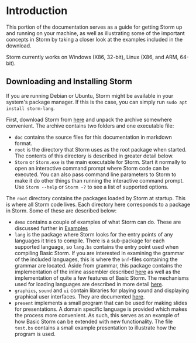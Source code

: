 Introduction
=================

This portion of the documentation serves as a guide for getting Storm up and running on your
machine, as well as illustrating some of the important concepts in Storm by taking a closer look at
the examples included in the download.

Storm currently works on Windows (X86, 32-bit), Linux (X86, and ARM, 64-bit).


Downloading and Installing Storm
----------------------------------

If you are running Debian or Ubuntu, Storm might be available in your system's package manager. If
this is the case, you can simply run `sudo apt install storm-lang`.

First, download Storm from [here](md://Introduction/Downloads) and unpack the archive somewhere convenient. The
archive contains two folders and one executable file:

* `doc` contains the source files for this documentation in markdown format.
* `root` is the directory that Storm uses as the root package when started. The contents of this
  directory is described in greater detail below.
* `Storm` or `Storm.exe` is the main executable for Storm. Start it normally to open an interactive
  command prompt where Storm code can be executed. You can also pass command line parameters to Storm to
  make it do other things than running the interactive command prompt. Use `Storm --help` or
  `Storm -?` to see a list of supported options.

The `root` directory contains the packages loaded by Storm at startup. This is where all Storm code
lives. Each directory here corresponds to a package in Storm. Some of these are described below:

* `demo` contains a couple of examples of what Storm can do. These are discussed further in [Examples](md://Introduction/Examples)
* `lang` is the package where Storm looks for the entry points of any languages it tries to compile.
  There is a sub-package for each supported language, so `lang.bs` contains the entry point used when
  compiling Basic Storm. If you are interested in examining the grammar of the included languages,
  this is where the `bnf`-files containing the grammar are located. Aside from grammar, this package
  contains the implementation of the inline assembler described [here](md://Libraries/Inline_assembler)
  as well as the implementation of quite a few features of Basic Storm.
  The mechanisms used for loading languages are described in more detail [here](md://Storm/Languages).
* `graphics`, `sound` and `ui` contain libraries for playing sound and displaying graphical user
  interfaces. They are documented [here](md://Libraries).
* `present` implements a small program that can be used for making slides for presentations. A
  domain specific language is provided which makes the process more convenient. As such, this
  serves as an example of how Basic Storm can be extended with new functionality. The file `test.bs`
  contains a small example presentation to illustrate how the program is used.
